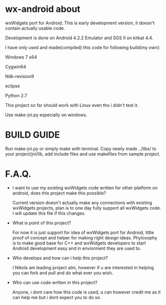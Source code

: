 wx-android about
==========

wxWidgets port for Android.
This is early development version, it doesn't contain actually usable code.

Development is done on Android 4.2.2 Emulator and SGS II on kitkat 4.4.


I have only used and made(compiled) this code for following build(my own):

Windows 7 x64

Cygwin64

Ndk-revision9

eclipse

Python 2.7



This project so far should work with Linux even tho i didn't test it.

Use make-jni.py especially on windows.

BUILD GUIDE
==========

Run make-jni.py or simply make with terminal. Copy newly made ../libs/ to your project/jni/lib, add include files and use makefiles from sample project.

F.A.Q.
==========


* I want to use my existing wxWidgets code written for other platform on android, does this project make this possible?

  Current version doesn't actually make any connections with existing wxWidgets projects, plan is to one day fully support   all wxWidgets code. I will update this file if this changes.

* What is point of this project?
  
  For now it is just support for idea of wxWidgets port for Android, little proof of concept and helper for making right design ideas.
  Phylosophy is to make good base for C++ and wxWidgets developers to start Android development easy and in enviorment they are used to.

* Who develops and how can i help this project?
  
  I Nikola am leading project atm, however if u are interested in helping you can fork and pull and do what ever you wish.

* Who can use code written in this project?
  
  Anyone, i dont care how this code is used, u can however credit me as it can help me but i dont expect you to do so.
